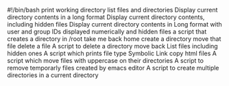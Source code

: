 #!/bin/bash
print working directory
list files and directories
Display current directory contents in a long format
Display current directory contents, including hidden files
Display current directory contents in Long format with user and group IDs displayed numerically and hidden files 
a script that creates a directory in /root 
take me back home
create a directory
move that file
delete a file
A script to delete a directory
move back
List files including hidden ones
A script which prints file type
Symbolic Link
copy html files
A script which move files with uppercase on their directories
A script to remove temporarly files created by emacs editor
A script to create multiple directories in a current directory
